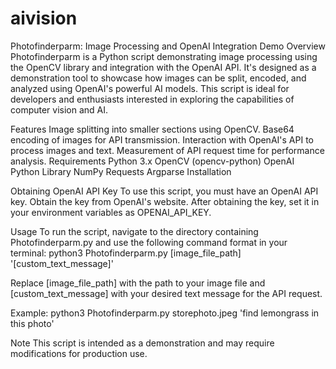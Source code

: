 # aivision
Photofinderparm: Image Processing and OpenAI Integration Demo
Overview
Photofinderparm is a Python script demonstrating image processing using the OpenCV library and integration with the OpenAI API. It's designed as a demonstration tool to showcase how images can be split, encoded, and analyzed using OpenAI's powerful AI models. This script is ideal for developers and enthusiasts interested in exploring the capabilities of computer vision and AI.

Features
Image splitting into smaller sections using OpenCV.
Base64 encoding of images for API transmission.
Interaction with OpenAI's API to process images and text.
Measurement of API request time for performance analysis.
Requirements
Python 3.x
OpenCV (opencv-python)
OpenAI Python Library
NumPy
Requests
Argparse
Installation

Obtaining OpenAI API Key
To use this script, you must have an OpenAI API key. Obtain the key from OpenAI's website. 
After obtaining the key, set it in your environment variables as OPENAI_API_KEY.

Usage
To run the script, navigate to the directory containing Photofinderparm.py and use the following command format in your terminal:
python3 Photofinderparm.py [image_file_path] '[custom_text_message]'

Replace [image_file_path] with the path to your image file and [custom_text_message] with your desired text message for the API request.

Example:
python3 Photofinderparm.py storephoto.jpeg 'find lemongrass in this photo'

Note
This script is intended as a demonstration and may require modifications for production use.
